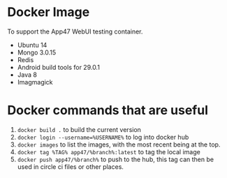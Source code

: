 
Docker Image
============

To support the App47 WebUI testing container.

* Ubuntu 14
* Mongo 3.0.15
* Redis
* Android build tools for 29.0.1
* Java 8
* Imagmagick

Docker commands that are useful
===============================

1. `docker build .` to build the current version
2. `docker login --username=%USERNAME%` to log into docker hub
2. `docker images` to list the images, with the most recent being at the top.
3. `docker tag %TAG% app47/%branch%:latest` to tag the local image
4. `docker push app47/%branch%` to push to the hub, this tag can then be used in circle ci files or other places.